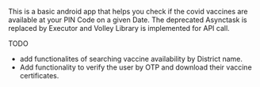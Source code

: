 This is a basic android app that helps you check if the covid vaccines are available at your PIN Code on a 
given Date.
The deprecated Asynctask is replaced by Executor and Volley Library is implemented for API call.

TODO 
  * add functionalites of searching vaccine availability by District name.
  * Add functionality to verify the user by OTP and download their vaccine certificates.
